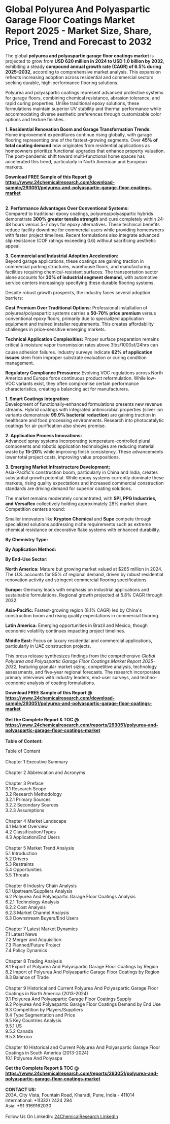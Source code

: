 <h1>Global Polyurea And Polyaspartic Garage Floor Coatings Market Report 2025 - Market Size, Share, Price, Trend and Forecast to 2032</h1><p>The global <strong>polyurea and polyaspartic garage floor coatings market</strong> is projected to grow from <strong>USD 620 million in 2024 to USD 1.0 billion by 2032</strong>, exhibiting a steady <strong>compound annual growth rate (CAGR) of 6.5% during 2025–2032</strong>, according to comprehensive market analysis. This expansion reflects increasing adoption across residential and commercial sectors seeking durable, high-performance flooring solutions.</p><p>Polyurea and polyaspartic coatings represent advanced protective systems for garage floors, combining chemical resistance, abrasion tolerance, and rapid curing properties. Unlike traditional epoxy solutions, these formulations maintain superior UV stability and thermal performance while accommodating diverse aesthetic preferences through customizable color options and texture finishes.</p><p><strong>1. Residential Renovation Boom and Garage Transformation Trends:</strong><br>
Home improvement expenditures continue rising globally, with garage flooring representing one of the fastest-growing segments. Over <strong>45% of total coating demand</strong> now originates from residential applications as homeowners prioritize functional upgrades that enhance property valuation. The post-pandemic shift toward multi-functional home spaces has accelerated this trend, particularly in North American and European markets.</p><div><b>Download FREE Sample of this Report @ 
            <a href="https://www.24chemicalresearch.com/download-sample/293051/polyurea-and-polyaspartic-garage-floor-coatings-market">
            https://www.24chemicalresearch.com/download-sample/293051/polyurea-and-polyaspartic-garage-floor-coatings-market</a></b></div><br><p><strong>2. Performance Advantages Over Conventional Systems:</strong><br>
Compared to traditional epoxy coatings, polyurea/polyaspartic hybrids demonstrate <strong>300% greater tensile strength</strong> and cure completely within 24-48 hours versus 5-7 days for epoxy alternatives. These technical benefits reduce facility downtime for commercial users while providing homeowners with faster project timelines. Recent formulations also integrate advanced slip resistance (COF ratings exceeding 0.6) without sacrificing aesthetic appeal.</p><p><strong>3. Commercial and Industrial Adoption Acceleration:</strong><br>
Beyond garage applications, these coatings are gaining traction in commercial parking structures, warehouse floors, and manufacturing facilities requiring chemical-resistant surfaces. The transportation sector alone accounts for <strong>30% of industrial segment demand</strong>, with automotive service centers increasingly specifying these durable flooring systems.</p><p>Despite robust growth prospects, the industry faces several adoption barriers:</p><p><strong>Cost Premium Over Traditional Options:</strong> Professional installation of polyurea/polyaspartic systems carries a <strong>50-70% price premium</strong> versus conventional epoxy floors, primarily due to specialized application equipment and trained installer requirements. This creates affordability challenges in price-sensitive emerging markets.</p><p><strong>Technical Application Complexities:</strong> Proper surface preparation remains critical â moisture vapor transmission rates above 3lbs/1000sf/24hrs can cause adhesion failures. Industry surveys indicate <strong>62% of application issues</strong> stem from improper substrate evaluation or curing condition management.</p><p><strong>Regulatory Compliance Pressures:</strong> Evolving VOC regulations across North America and Europe force continuous product reformulation. While low-VOC variants exist, they often compromise certain performance characteristics, creating a balancing act for manufacturers.</p><p><strong>1. Smart Coatings Integration:</strong><br>
Development of functionally-enhanced formulations presents new revenue streams. Hybrid coatings with integrated antimicrobial properties (silver ion variants demonstrate <strong>99.9% bacterial reduction</strong>) are gaining traction in healthcare and food processing environments. Research into photocatalytic coatings for air purification also shows promise.</p><p><strong>2. Application Process Innovations:</strong><br>
Advanced spray systems incorporating temperature-controlled plural components and robotic application technologies are reducing material waste by <strong>15-20%</strong> while improving finish consistency. These advancements lower total project costs, improving value propositions.</p><p><strong>3. Emerging Market Infrastructure Development:</strong><br>
Asia-Pacific's construction boom, particularly in China and India, creates substantial growth potential. While epoxy systems currently dominate these markets, rising quality expectations and increased commercial construction standards are driving demand for superior coating solutions.</p><p>The market remains moderately concentrated, with <strong>SPI, PPG Industries, and Versaflex</strong> collectively holding approximately 28% market share. Competition centers around:</p><p>Smaller innovators like <strong>Krypton Chemical</strong> and <strong>Supe</strong> compete through specialized solutions addressing niche requirements such as extreme chemical resistance or decorative flake systems with enhanced durability.</p><p><strong>By Chemistry Type:</strong></p><p><strong>By Application Method:</strong></p><p><strong>By End-Use Sector:</strong></p><p><strong>North America:</strong> Mature but growing market valued at $265 million in 2024. The U.S. accounts for 85% of regional demand, driven by robust residential renovation activity and stringent commercial flooring specifications.</p><p><strong>Europe:</strong> Germany leads with emphasis on industrial applications and sustainable formulations. Regional growth projected at 5.8% CAGR through 2032.</p><p><strong>Asia-Pacific:</strong> Fastest-growing region (8.1% CAGR) led by China's construction boom and rising quality expectations in commercial flooring.</p><p><strong>Latin America:</strong> Emerging opportunities in Brazil and Mexico, though economic volatility continues impacting project timelines.</p><p><strong>Middle East:</strong> Focus on luxury residential and commercial applications, particularly in UAE construction projects.</p><p>This press release synthesizes findings from the comprehensive <em>Global Polyurea and Polyaspartic Garage Floor Coatings Market Report 2025-2032</em>, featuring granular market sizing, competitive analysis, technology assessments, and five-year regional forecasts. The research incorporates primary interviews with industry leaders, end-user surveys, and techno-economic analysis of coating formulations.</p><div><b>Download FREE Sample of this Report @ 
            <a href="https://www.24chemicalresearch.com/download-sample/293051/polyurea-and-polyaspartic-garage-floor-coatings-market">
            https://www.24chemicalresearch.com/download-sample/293051/polyurea-and-polyaspartic-garage-floor-coatings-market</a></b></div><br><div><b>Get the Complete Report & TOC @ 
            <a href="https://www.24chemicalresearch.com/reports/293051/polyurea-and-polyaspartic-garage-floor-coatings-market">
            https://www.24chemicalresearch.com/reports/293051/polyurea-and-polyaspartic-garage-floor-coatings-market</a></b></div><br>
            <b>Table of Content:</b><p>Table of Content<br />
<br />
Chapter 1 Executive Summary<br />
<br />
Chapter 2 Abbreviation and Acronyms<br />
<br />
Chapter 3 Preface<br />
3.1 Research Scope<br />
3.2 Research Methodology<br />
  3.2.1 Primary Sources<br />
  3.2.2 Secondary Sources<br />
  3.2.3 Assumptions<br />
		<br />
Chapter 4 Market Landscape<br />
4.1 Market Overview<br />
4.2 Classification/Types<br />
4.3 Application/End Users<br />
<br />
Chapter 5 Market Trend Analysis <br />
5.1 Introduction<br />
5.2 Drivers<br />
5.3 Restraints<br />
5.4 Opportunities<br />
5.5 Threats<br />
<br />
Chapter 6 Industry Chain Analysis<br />
6.1 Upstream/Suppliers Analysis<br />
6.2 Polyurea And Polyaspartic Garage Floor Coatings Analysis<br />
  6.2.1 Technology Analysis<br />
  6.2.2 Cost Analysis<br />
  6.2.3 Market Channel Analysis<br />
6.3 Downstream Buyers/End Users<br />
<br />
Chapter 7 Latest Market Dynamics<br />
7.1 Latest News<br />
7.2 Merger and Acquisition<br />
7.3 Planned/Future Project<br />
7.4 Policy Dynamics<br />
<br />
Chapter 8 Trading Analysis<br />
8.1 Export of Polyurea And Polyaspartic Garage Floor Coatings by Region<br />
8.2 Import of Polyurea And Polyaspartic Garage Floor Coatings by Region<br />
8.3 Balance of Trade<br />
<br />
Chapter 9 Historical and Current Polyurea And Polyaspartic Garage Floor Coatings in North America (2013-2024)<br />
9.1 Polyurea And Polyaspartic Garage Floor Coatings Supply <br />
9.2 Polyurea And Polyaspartic Garage Floor Coatings Demand by End Use<br />
9.3 Competition by Players/Suppliers<br />
9.4 Type Segmentation and Price<br />
9.5 Key Countries Analysis<br />
  9.5.1 US<br />
  9.5.2 Canada<br />
  9.5.3 Mexico<br />
<br />
Chapter 10 Historical and Current Polyurea And Polyaspartic Garage Floor Coatings in South America (2013-2024)<br />
10.1 Polyurea And Polyaspa</p><div><b>Get the Complete Report & TOC @ 
            <a href="https://www.24chemicalresearch.com/reports/293051/polyurea-and-polyaspartic-garage-floor-coatings-market">
            https://www.24chemicalresearch.com/reports/293051/polyurea-and-polyaspartic-garage-floor-coatings-market</a></b></div><br><b>CONTACT US:</b><br>
            203A, City Vista, Fountain Road, Kharadi, Pune, India - 411014<br>
            International: +1(332) 2424 294<br>
            Asia: +91 9169162030 <br><br>
            Follow Us On LinkedIn: <a href="https://www.linkedin.com/company/24chemicalresearch/">24ChemicalResearch LinkedIn</a>